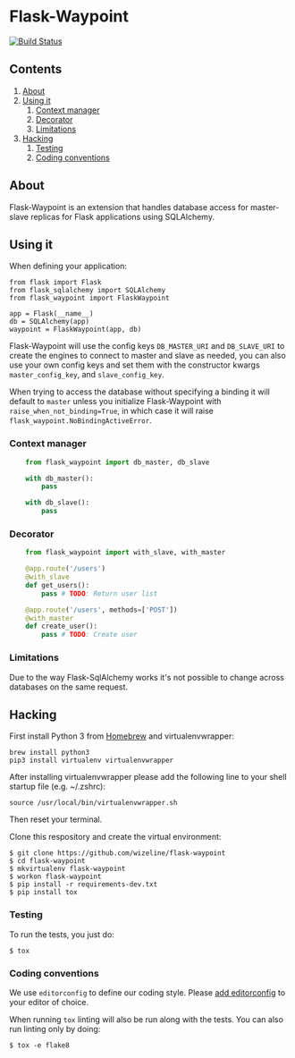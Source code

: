 # Flask-Waypoint

[![Build Status](https://travis-ci.com/wizeline/flask-waypoint.svg?branch=master)](https://travis-ci.com/wizeline/flask-waypoint)


## Contents

1. [About](#about)
2. [Using it](#using-it)
    1. [Context manager](#context-manager)
    2. [Decorator](#decorator)
    3. [Limitations](#limitations)
3. [Hacking](#hacking)
    1. [Testing](#testing)
    2. [Coding conventions](#coding-conventions)


## About

Flask-Waypoint is an extension that handles database access for master-slave replicas for Flask applications using SQLAlchemy.

## Using it

When defining your application:

```
from flask import Flask
from flask_sqlalchemy import SQLAlchemy
from flask_waypoint import FlaskWaypoint

app = Flask(__name__)
db = SQLAlchemy(app)
waypoint = FlaskWaypoint(app, db)
```

Flask-Waypoint will use the config keys `DB_MASTER_URI` and `DB_SLAVE_URI` to create the engines to connect to master and slave as needed, you can also use your own config keys and set them with the constructor kwargs `master_config_key`, and `slave_config_key`.

When trying to access the database without specifying a binding it will default to `master` unless you initialize Flask-Waypoint with `raise_when_not_binding=True`, in which case it will raise `flask_waypoint.NoBindingActiveError`.

### Context manager

```python
    from flask_waypoint import db_master, db_slave

    with db_master():
        pass

    with db_slave():
        pass 
```

### Decorator

```python
    from flask_waypoint import with_slave, with_master

    @app.route('/users')
    @with_slave
    def get_users():
        pass # TODO: Return user list

    @app.route('/users', methods=['POST'])
    @with_master
    def create_user():
        pass # TODO: Create user
```


### Limitations

Due to the way Flask-SqlAlchemy works it's not possible to change across databases on the same request.


## Hacking

First install Python 3 from [Homebrew](http://brew.sh/) and virtualenvwrapper:

```
brew install python3
pip3 install virtualenv virtualenvwrapper
```

After installing virtualenvwrapper please add the following line to your shell startup file (e.g. ~/.zshrc):

```
source /usr/local/bin/virtualenvwrapper.sh
```

Then reset your terminal.

Clone this respository and create the virtual environment:

```
$ git clone https://github.com/wizeline/flask-waypoint
$ cd flask-waypoint
$ mkvirtualenv flask-waypoint
$ workon flask-waypoint
$ pip install -r requirements-dev.txt
$ pip install tox
```


### Testing

To run the tests, you just do:

```
$ tox
```


### Coding conventions

We use `editorconfig` to define our coding style. Please [add editorconfig](http://editorconfig.org/#download)
to your editor of choice.

When running `tox` linting will also be run along with the tests. You can also run linting only by doing:

```
$ tox -e flake8
```
